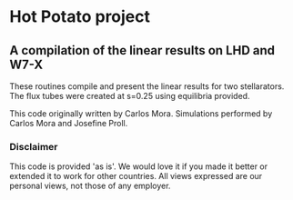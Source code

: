 # Hot Potato project

## A compilation of the linear results on LHD and W7-X

These routines compile and present the linear results for two stellarators. The flux tubes were created at s=0.25 using equilibria provided.

This code originally written by Carlos Mora. Simulations performed by Carlos Mora and Josefine Proll.


### Disclaimer
This code is provided 'as is'. We would love it if you made it better or extended it to work for other countries. All views expressed are our personal views, not those of any employer.